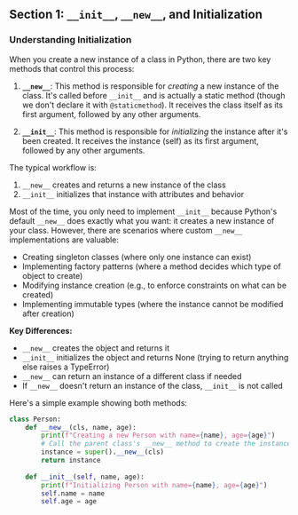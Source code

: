 ## Section 1: `__init__`, `__new__`, and Initialization

### Understanding Initialization

When you create a new instance of a class in Python, there are two key methods that control this process:

1. **`__new__`**: This method is responsible for *creating* a new instance of the class. It's called before `__init__` and is actually a static method (though we don't declare it with `@staticmethod`). It receives the class itself as its first argument, followed by any other arguments.

2. **`__init__`**: This method is responsible for *initializing* the instance after it's been created. It receives the instance (self) as its first argument, followed by any other arguments.

The typical workflow is:
1. `__new__` creates and returns a new instance of the class
2. `__init__` initializes that instance with attributes and behavior

Most of the time, you only need to implement `__init__` because Python's default `__new__` does exactly what you want: it creates a new instance of your class. However, there are scenarios where custom `__new__` implementations are valuable:

- Creating singleton classes (where only one instance can exist)
- Implementing factory patterns (where a method decides which type of object to create)
- Modifying instance creation (e.g., to enforce constraints on what can be created)
- Implementing immutable types (where the instance cannot be modified after creation)

**Key Differences:**
- `__new__` creates the object and returns it
- `__init__` initializes the object and returns None (trying to return anything else raises a TypeError)
- `__new__` can return an instance of a different class if needed
- If `__new__` doesn't return an instance of the class, `__init__` is not called

Here's a simple example showing both methods:

```python
class Person:
    def __new__(cls, name, age):
        print(f"Creating a new Person with name={name}, age={age}")
        # Call the parent class's __new__ method to create the instance
        instance = super().__new__(cls)
        return instance
        
    def __init__(self, name, age):
        print(f"Initializing Person with name={name}, age={age}")
        self.name = name
        self.age = age
```